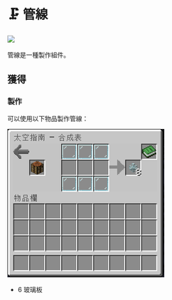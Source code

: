 # 🗜 管線

![
](https://camo.githubusercontent.com/07679c8b419233e1c67958b872d7177c392fc01e35809483794fd8caeddcc29d/68747470733a2f2f692e696d6775722e636f6d2f5465304e7745762e706e67)

管線是一種製作組件。

## 獲得

### 製作

可以使用以下物品製作管線：

![](<../.gitbook/assets/image (220) (1).png>)

* 6 玻璃板
